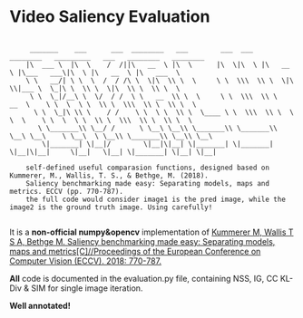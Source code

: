 # Video Saliency Evaluation

```
                                                                                                   
     _______    ___      ___  ________   ___        ___  ___   ________   _________   ___   ________   ________  
    |\  ___ \  |\  \    /  /||\   __  \ |\  \      |\  \|\  \ |\   __  \ |\___   ___\|\  \ |\   __  \ |\   ___  \  
    \ \   __/| \ \  \  /  / /\ \  \|\  \\ \  \     \ \  \\\  \\ \  \|\  \\|___ \  \_|\ \  \\ \  \|\  \\ \  \\ \  \   
     \ \  \_|/__\ \  \/  / /  \ \   __  \\ \  \     \ \  \\\  \\ \   __  \    \ \  \  \ \  \\ \  \\\  \\ \  \\ \  \  
      \ \  \_|\ \\ \    / /    \ \  \ \  \\ \  \____ \ \  \\\  \\ \  \ \  \    \ \  \  \ \  \\ \  \\\  \\ \  \\ \  \   
       \ \_______\\ \__/ /      \ \__\ \__\\ \_______\\ \_______\\ \__\ \__\    \ \__\  \ \__\\ \_______\\ \__\\ \__\  
        \|_______| \|__|/        \|__|\|__| \|_______| \|_______| \|__|\|__|     \|__|   \|__| \|_______| \|__| \|__|  
                                                                                                   
    self-defined useful comparasion functions, designed based on Kummerer, M., Wallis, T. S., & Bethge, M. (2018).   
    Saliency benchmarking made easy: Separating models, maps and metrics. ECCV (pp. 770-787).      
    the full code would consider image1 is the pred image, while the image2 is the ground truth image. Using carefully!   
                                                                                                   
```

It is a **non-official numpy&opencv** implementation of [Kummerer M, Wallis T S A, Bethge M. Saliency benchmarking made easy: Separating models, maps and metrics[C]//Proceedings of the European Conference on Computer Vision (ECCV). 2018: 770-787.](https://arxiv.org/abs/1704.08615 "arxiv article")

**All** code is documented in the evaluation.py file, containing NSS, IG, CC KL-Div & SIM for single image iteration.

**Well annotated!**
